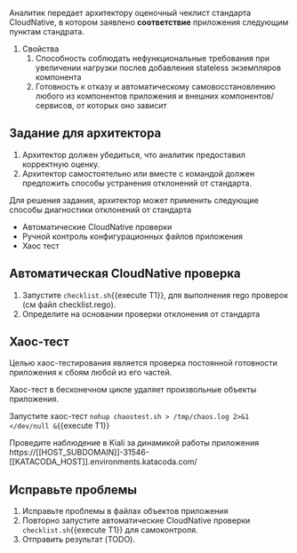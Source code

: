 Аналитик передает архитектору оценочный чеклист стандарта CloudNative, в котором заявлено **соответствие** приложения следующим пунктам стандрата.

1. Свойства
    1. Способность соблюдать нефункциональные требования при увеличении нагрузки послев добавления stateless экземпляров компонента
    1. Готовность к отказу и автоматическому самовосстановлению любого из компонентов приложения и внешних компонентов/сервисов, от которых оно зависит

## Задание для архитектора

1. Архитектор должен убедиться, что аналитик предоставил корректную оценку.
1. Архитектор самостоятельно или вместе с командой должен предложить способы устранения отклонений от стандарта.  

Для решения задания, архитектор может применить следующие способы диагностики отклонений от стандарта

* Автоматические CloudNative проверки
* Ручной контроль конфигурационных файлов приложения
* Хаос тест

## Автоматическая CloudNative проверка

1. Запустите `checklist.sh`{{execute T1}}, для выполнения rego проверок (см файл checklist.rego).
2. Определите на основании проверки отклонения от стандарта

## Хаос-тест

Целью хаос-тестирования является проверка постоянной готовности приложения к сбоям любой из его частей.  

Хаос-тест в бесконечном цикле удаляет произвольные объекты приложения.

Запустите хаос-тест `nohup chaostest.sh > /tmp/chaos.log 2>&1 </dev/null &`{{execute T1}}

Проведите наблюдение в Kiali за динамикой работы приложения https://[[HOST_SUBDOMAIN]]-31546-[[KATACODA_HOST]].environments.katacoda.com/

## Исправьте проблемы

1. Исправьте проблемы в файлах объектов приложения
1. Повторно запустите автоматические CloudNative проверки `checklist.sh`{{execute T1}} для самоконтроля.
1. Отправить результат (TODO).
